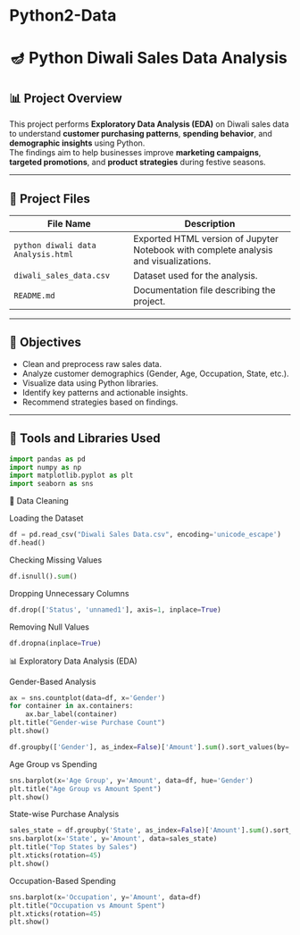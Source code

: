 # Python2-Data
# 🪔 Python Diwali Sales Data Analysis

## 📊 Project Overview
This project performs **Exploratory Data Analysis (EDA)** on Diwali sales data to understand **customer purchasing patterns**, **spending behavior**, and **demographic insights** using Python.  
The findings aim to help businesses improve **marketing campaigns**, **targeted promotions**, and **product strategies** during festive seasons.

---

## 📁 Project Files

| File Name | Description |
|------------|-------------|
| `python diwali data Analysis.html` | Exported HTML version of Jupyter Notebook with complete analysis and visualizations. |
| `diwali_sales_data.csv` | Dataset used for the analysis. |
| `README.md` | Documentation file describing the project. |

---

## 🧠 Objectives
- Clean and preprocess raw sales data.
- Analyze customer demographics (Gender, Age, Occupation, State, etc.).
- Visualize data using Python libraries.
- Identify key patterns and actionable insights.
- Recommend strategies based on findings.

---

## 🧩 Tools and Libraries Used
```python
import pandas as pd
import numpy as np
import matplotlib.pyplot as plt
import seaborn as sns
```

🧹 Data Cleaning

Loading the Dataset
```python
df = pd.read_csv("Diwali Sales Data.csv", encoding='unicode_escape')
df.head()
```

Checking Missing Values
```python
df.isnull().sum()
```

Dropping Unnecessary Columns
```python
df.drop(['Status', 'unnamed1'], axis=1, inplace=True)
```

Removing Null Values
```python
df.dropna(inplace=True)
```

📊 Exploratory Data Analysis (EDA)

Gender-Based Analysis
```python
ax = sns.countplot(data=df, x='Gender')
for container in ax.containers:
    ax.bar_label(container)
plt.title("Gender-wise Purchase Count")
plt.show()
```
```python
df.groupby(['Gender'], as_index=False)['Amount'].sum().sort_values(by='Amount', ascending=False)
```

Age Group vs Spending
```python
sns.barplot(x='Age Group', y='Amount', data=df, hue='Gender')
plt.title("Age Group vs Amount Spent")
plt.show()
```

State-wise Purchase Analysis
```python
sales_state = df.groupby('State', as_index=False)['Amount'].sum().sort_values(by='Amount', ascending=False)
sns.barplot(x='State', y='Amount', data=sales_state)
plt.title("Top States by Sales")
plt.xticks(rotation=45)
plt.show()
```

Occupation-Based Spending
```python
sns.barplot(x='Occupation', y='Amount', data=df)
plt.title("Occupation vs Amount Spent")
plt.xticks(rotation=45)
plt.show()
```
